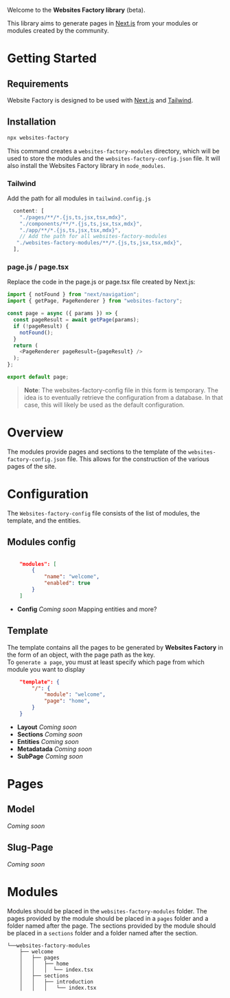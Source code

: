 
Welcome to the **Websites Factory library** (beta).

This library aims to generate pages in [Next.js](https://nextjs.org) from your modules or modules created by the community.

# Getting Started

## Requirements

Website Factory is designed to be used with [Next.js](https://nextjs.org) and [Tailwind](https://tailwindui.com).

## Installation

```bash
npx websites-factory
```

This command creates a `websites-factory-modules` directory, which will be used to store the modules and the `websites-factory-config.json` file. It will also install the Websites Factory library in `node_modules`.

### Tailwind

Add the path for all modules in `tailwind.config.js`

```js
  content: [
    "./pages/**/*.{js,ts,jsx,tsx,mdx}",
    "./components/**/*.{js,ts,jsx,tsx,mdx}",
    "./app/**/*.{js,ts,jsx,tsx,mdx}",
    // Add the path for all websites-factory-modules
   "./websites-factory-modules/**/*.{js,ts,jsx,tsx,mdx}",
  ],
```

### page.js / page.tsx

Replace the code in the page.js or page.tsx file created by Next.js:

```js
import { notFound } from "next/navigation";
import { getPage, PageRenderer } from "websites-factory";

const page = async ({ params }) => {
  const pageResult = await getPage(params);
  if (!pageResult) {
    notFound();
  }
  return (
    <PageRenderer pageResult={pageResult} />
  );
};

export default page;
```

> **Note**: The websites-factory-config file in this form is temporary. The idea is to eventually retrieve the configuration from a database. In that case, this will likely be used as the default configuration.

# Overview

The modules provide pages and sections to the template of the `websites-factory-config.json` file. This allows for the construction of the various pages of the site.

# Configuration

The `Websites-factory-config` file consists of the list of modules, the template, and the entities.

## Modules config

```json

    "modules": [
        {
            "name": "welcome",
            "enabled": true
        }
    ]
```
- **Config**
*Coming soon*
Mapping entities and more?

## Template

The template contains all the pages to be generated by **Websites Factory** in the form of an object, with the page path as the key.  
To `generate a page`, you must at least specify which page from which module you want to display

```json
    "template": {
        "/": {
            "module": "welcome",
            "page": "home",
        }
    }
```

- **Layout**
*Coming soon*
- **Sections**
*Coming soon*
- **Entities**
*Coming soon*
- **Metadatada**
*Coming soon*
- **SubPage**
*Coming soon*

# Pages

## Model
*Coming soon*

## Slug-Page
*Coming soon*

# Modules

Modules should be placed in the `websites-factory-modules` folder.
The pages provided by the module should be placed in a `pages` folder and a folder named after the page.
The sections provided by the module should be placed in a `sections` folder and a folder named after the section.

```
└──websites-factory-modules
    ├── welcome
    │   ├── pages
    │   │   ├── home  
    │   │   │  └── index.tsx  
    │   ├── sections  
    │   │   ├── introduction
    │   │   │   └── index.tsx  
```

